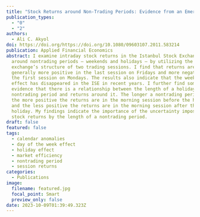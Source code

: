 ```yaml
---
title: "Stock Returns around Non-Trading Periods: Evidence from an Emerging Market"
publication_types:
  - "0"
  - "2"
authors:
  - Ali C. Akyol
doi: https://doi.org/https://doi.org/10.1080/09603107.2011.583214
publication: Applied Financial Economics
abstract: I examine intraday stock returns in the Istanbul Stock Exchange (ISE)
  around nontrading periods – weekends and holidays – by utilizing the
  exchange’s structure of two trading sessions. I find that returns are
  generally more positive in the last session on Fridays and more negative in
  the first session on Mondays. The results also indicate that the weekend
  effect has disappeared in the ISE in recent years. I further find some
  evidence that there is a relationship between the length of a holiday
  nontrading period and returns around it. The longer a nontrading period is,
  the more positive the returns are in the morning session before the holiday
  and the less positive the returns are in the morning session after the
  holiday. My findings indicate the importance of the uncertainty imposed on
  stock returns by the length of a nontrading period.
draft: false
featured: false
tags:
  - calendar anomalies
  - day of the week effect
  - holiday effect
  - market efficiency
  - nontrading period
  - session returns
categories:
  - Publications
image:
  filename: featured.jpg
  focal_point: Smart
  preview_only: false
date: 2023-10-09T01:39:49.323Z
---
```

